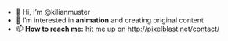 - 👋 Hi, I’m @kilianmuster
- 👀 I’m interested in **animation** and creating original content
- 📫 **How to reach me:** hit me up on http://pixelblast.net/contact/
